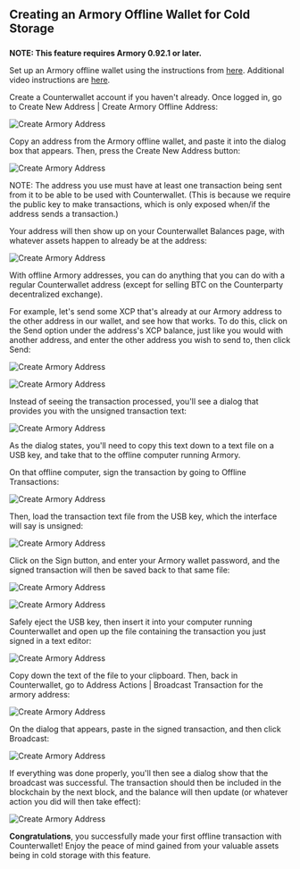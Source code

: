 Creating an Armory Offline Wallet for Cold Storage
---------------------------

### 

**NOTE: This feature requires Armory 0.92.1 or later.**

Set up an Armory offline wallet using the instructions from [here](https://bitcoinarmory.com/tutorials/armory-basics/). Additional video instructions are [here](https://www.youtube.com/watch?v=PGvrai3JxxI).

Create a Counterwallet account if you haven't already. Once logged in, go to Create New Address | Create Armory Offline Address:

![Create Armory Address](/_images/create_armory_address1.png)

Copy an address from the Armory offline wallet, and paste it into the dialog box that appears. Then, press the Create New Address button:

![Create Armory Address](/_images/create_armory_address2.png)

NOTE: The address you use must have at least one transaction being sent from it to be able to be used with Counterwallet. (This is because we require the public key to make transactions, which is only exposed when/if the address sends a transaction.)

Your address will then show up on your Counterwallet Balances page, with whatever assets happen to already be at the address:

![Create Armory Address](/_images/create_armory_address3.png)

With offline Armory addresses, you can do anything that you can do with a regular Counterwallet address (except for selling BTC on the Counterparty decentralized exchange).

For example, let's send some XCP that's already at our Armory address to the other address in our wallet, and see how that works. To do this, click on the Send option under the address's XCP balance, just like you would with another address, and enter the other address you wish to send to, then click Send:

![Create Armory Address](/_images/create_armory_address4.png)

![Create Armory Address](/_images/create_armory_address5.png)

Instead of seeing the transaction processed, you'll see a dialog that provides you with the unsigned transaction text:

![Create Armory Address](/_images/create_armory_address6.png)

As the dialog states, you'll need to copy this text down to a text file on a USB key, and take that to the offline computer running Armory.

On that offline computer, sign the transaction by going to Offline Transactions:

![Create Armory Address](/_images/create_armory_address7.png)

Then, load the transaction text file from the USB key, which the interface will say is unsigned:

![Create Armory Address](/_images/create_armory_address8.png)

Click on the Sign button, and enter your Armory wallet password, and the signed transaction will then be saved back to that same file:

![Create Armory Address](/_images/create_armory_address9.png)

![Create Armory Address](/_images/create_armory_address10.png)

Safely eject the USB key, then insert it into your computer running Counterwallet and open up the file containing the transaction you just signed in a text editor:

![Create Armory Address](/_images/create_armory_address11.png)

Copy down the text of the file to your clipboard. Then, back in Counterwallet, go to Address Actions | Broadcast Transaction for the armory address:

![Create Armory Address](/_images/create_armory_address12.png)

On the dialog that appears, paste in the signed transaction, and then click Broadcast:

![Create Armory Address](/_images/create_armory_address13.png)

If everything was done properly, you'll then see a dialog show that the broadcast was successful. The transaction should then be included in the blockchain by the next block, and the balance will then update (or whatever action you did will then take effect):

![Create Armory Address](/_images/create_armory_address14.png)

**Congratulations**, you successfully made your first offline transaction with Counterwallet! Enjoy the peace of mind gained from your valuable assets being in cold storage with this feature.
